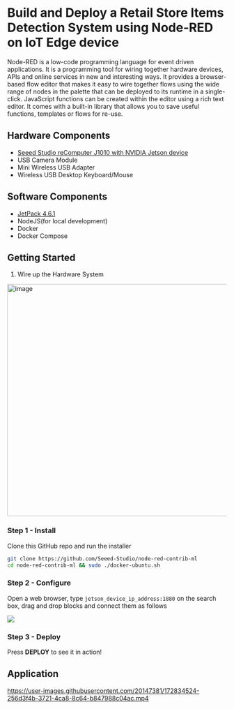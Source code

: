# Build and Deploy a Retail Store Items Detection System using Node-RED on IoT Edge device

Node-RED is a low-code programming language for event driven applications. It is a programming tool for wiring together hardware devices, APIs and online services in new and interesting ways. It provides a browser-based flow editor that makes it easy to wire together flows using the wide range of nodes in the palette that can be deployed to its runtime in a single-click. JavaScript functions can be created within the editor using a rich text editor. It comes with a built-in library that allows you to save useful functions, templates or flows for re-use.



## Hardware Components


- [Seeed Studio reComputer J1010 with NVIDIA Jetson device](https://www.seeedstudio.com/Jetson-10-1-A0-p-5336.html)
- USB Camera Module
- Mini Wireless USB Adapter
- Wireless USB Desktop Keyboard/Mouse


## Software Components

- [JetPack 4.6.1](https://developer.nvidia.com/jetpack-sdk-461)
- NodeJS(for local development)
- Docker  
- Docker Compose


## Getting Started

1. Wire up the Hardware System


<img width="532" alt="image" src="https://user-images.githubusercontent.com/313480/180950479-165f5226-0caf-4e0f-9910-7b9166bbb5ad.png">



### Step 1 - Install

Clone this GitHub repo and run the installer

```sh
git clone https://github.com/Seeed-Studio/node-red-contrib-ml
cd node-red-contrib-ml && sudo ./docker-ubuntu.sh
```

### Step 2 - Configure

Open a web browser, type `jetson_device_ip_address:1880` on the search box, drag and drop blocks and connect them as follows 

<p style=":center"><img src="https://files.seeedstudio.com/wiki/node-red/nodered-UI-overview-2.png" /></p>

### Step 3 - Deploy

Press **DEPLOY** to see it in action!


## Application 

https://user-images.githubusercontent.com/20147381/172834524-256d3f4b-3721-4ca8-8c64-b847988c04ac.mp4


